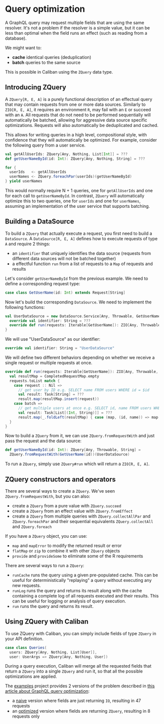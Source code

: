 # Query optimization
A GraphQL query may request multiple fields that are using the same resolver. It's not a problem if the resolver is a simple value, but it can be less than optimal when the field runs an effect (such as reading from a database).

We might want to:
- **cache** identical queries (deduplication)
- **batch** queries to the same source

This is possible in Caliban using the `ZQuery` data type. 

## Introducing ZQuery
A `ZQuery[R, E, A]` is a purely functional description of an effectual query that may contain requests from one or more data sources. Similarly to `ZIO[R, E, A]`, it requires an environment `R`, may fail with an `E` or succeed with an `A`. All requests that do not need to be performed sequentially will automatically be batched, allowing for aggressive data source specific optimizations. Requests will also automatically be deduplicated and cached.

This allows for writing queries in a high level, compositional style, with confidence that they will automatically be optimized. For example, consider the following query from a user service.

```scala
val getAllUserIds: ZQuery[Any, Nothing, List[Int]] = ???
def getUserNameById(id: Int): ZQuery[Any, Nothing, String] = ???

for {
  userIds   <- getAllUserIds
  userNames <- ZQuery.foreachPar(userIds)(getUserNameById)
} yield userNames
```

This would normally require N + 1 queries, one for `getAllUserIds` and one for each call to `getUserNameById`. In contrast, `ZQuery` will automatically optimize this to two queries, one for `userIds` and one for `userNames`, assuming an implementation of the user service that supports batching.

## Building a DataSource
To build a `ZQuery` that actually execute a request, you first need to build a `DataSource`. A `DataSource[R, E, A]` defines how to execute requests of type `A` and require 2 things:
- an `identifier` that uniquely identifies the data source (requests from different data sources will not be batched together)
- a effectful function `run` from a list of requests to a `Map` of requests and results

Let's consider `getUserNameById` from the previous example. We need to define a corresponding request type:
```scala
case class GetUserName(id: Int) extends Request[String]
```

Now let's build the corresponding `DataSource`. We need to implement the following functions:
```scala
val UserDataSource = new DataSource.Service[Any, Throwable, GetUserName] {
  override val identifier: String = ???
  override def run(requests: Iterable[GetUserName]): ZIO[Any, Throwable, CompletedRequestMap] = ???
}
```

We will use "UserDataSource" as our identifier:
```scala
override val identifier: String = "UserDataSource"
```

We will define two different behaviors depending on whether we receive a single request or multiple requests at once.
```scala
override def run(requests: Iterable[GetUserName]): ZIO[Any, Throwable, CompletedRequestMap] = {
  val resultMap = CompletedRequestMap.empty
  requests.toList match {
    case request :: Nil =>
      // get user by ID e.g. SELECT name FROM users WHERE id = $id
      val result: Task[String] = ???
      result.map(resultMap.insert(request))
    case batch =>
      // get multiple users at once e.g. SELECT id, name FROM users WHERE id IN ($ids)
      val result: Task[List[(Int, String)]] = ???
      result.map(_.foldLeft(resultMap) { case (map, (id, name)) => map.insert(GetUserName(id))(name) })
  }
}
```

Now to build a `ZQuery` from it, we can use `ZQuery.fromRequestWith` and just pass the request and the data source:
```scala
def getUserNameById(id: Int): ZQuery[Any, Throwable, String] =
  ZQuery.fromRequestWith(GetUserName(id))(UserDataSource)
```

To run a `ZQuery`, simply use `ZQuery#run` which will return a `ZIO[R, E, A]`.

## ZQuery constructors and operators
There are several ways to create a `ZQuery`. We've seen `ZQuery.fromRequestWith`, but you can also:
- create a `ZQuery` from a pure value with `ZQuery.succeed`
- create a `ZQuery` from an effect value with `ZQuery.fromEffect`
- create a `ZQuery` from multiple queries with `ZQuery.collectAllPar` and `ZQuery.foreachPar` and their sequential equivalents `ZQuery.collectAll` and `ZQuery.foreach`

If you have a `ZQuery` object, you can use:
- `map` and `mapError` to modify the returned result or error
- `flatMap` or `zip` to combine it with other `ZQuery` objects
- `provide` and `provideSome` to eliminate some of the R requirements

There are several ways to run a `ZQuery`:
- `runCache` runs the query using a given pre-populated cache. This can be useful for deterministically "replaying" a query without executing any new requests.
- `runLog` runs the query and returns its result along with the cache containing a complete log of all requests executed and their results. This can be useful for logging or analysis of query execution.
- `run` runs the query and returns its result.

## Using ZQuery with Caliban
To use ZQuery with Caliban, you can simply include fields of type `ZQuery` in your API definition.
```scala
case class Queries(
  users: ZQuery[Any, Nothing, List[User]],
  user: UserArgs => ZQuery[Any, Nothing, User])
```
During a query execution, Caliban will merge all the requested fields that return a `ZQuery` into a single `ZQuery` and run it, so that all the possible optimizations are applied.

The [examples](https://github.com/ghostdogpr/caliban/tree/master/examples) project provides 2 versions of the problem described in [this article about GraphQL query optimization](https://blog.apollographql.com/optimizing-your-graphql-request-waterfalls-7c3f3360b051):
- a [naive](https://github.com/ghostdogpr/caliban/tree/master/examples/src/main/scala/caliban/optimizations/NaiveTest.scala) version where fields are just returning `IO`, resulting in 47 requests
- an [optimized](https://github.com/ghostdogpr/caliban/tree/master/examples/src/main/scala/caliban/optimizations/OptimizedTest.scala) version where fields are returning `ZQuery`, resulting in 8 requests only